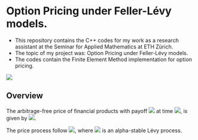 # Option Pricing under Feller-Lévy models. 

* This repository contains the C++ codes for my work as a research assistant at the Seminar for Applied Mathematics at ETH Zürich. 
* The topic of my project was: Option Pricing under Feller-Lévy models. 
* The codes contain the Finite Element Method implementation for option pricing. 
<img src="https://render.githubusercontent.com/render/math?math=e^{i \pi} = -1">

## Overview
The arbitrage-free price of financial products with payoff <img src="https://render.githubusercontent.com/render/math?math=g"> at time <img src="https://render.githubusercontent.com/render/math?math=t \in [0,T]">, is given by
<img src="https://render.githubusercontent.com/render/math?math=V(t,x) = \mathbb{E}[\e^{-rT}g(X_T) | X_t=x]">.

The price process follow <img src="https://render.githubusercontent.com/render/math?math=dX_t = b(X_{t^-})d t + a(X_{t^-})^{1/\alpha}d L_t^{\alpha}, \ \ \ X_0=x, ">, where  <img src="https://render.githubusercontent.com/render/math?math=(L_t^{\alpha})_{t\ge0}"> is an alpha-stable Lévy process.

